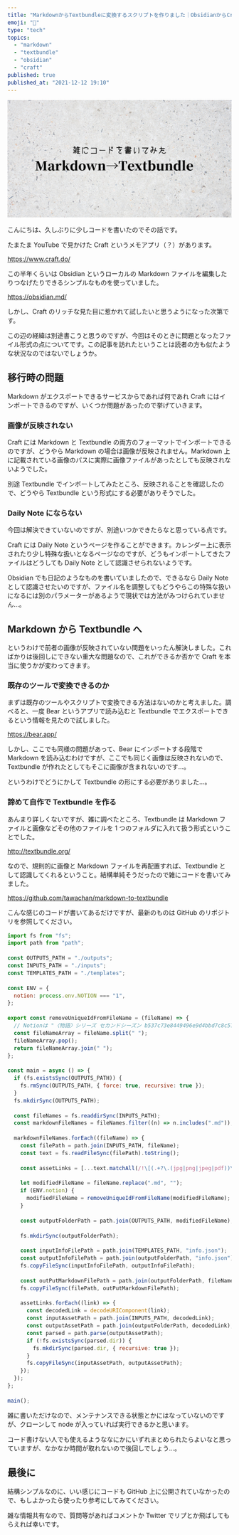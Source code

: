 ```yaml
---
title: "MarkdownからTextbundleに変換するスクリプトを作りました｜ObsidianからCraftへ移行"
emoji: "📝"
type: "tech"
topics:
  - "markdown"
  - "textbundle"
  - "obsidian"
  - "craft"
published: true
published_at: "2021-12-12 19:10"
---
```


![](/images/markdown-textbundle-hero.png)

こんにちは、久しぶりに少しコードを書いたのでその話です。

たまたま YouTube で見かけた Craft というメモアプリ（？）があります。

https://www.craft.do/

この半年くらいは Obsidian というローカルの Markdown ファイルを編集したりつなげたりできるシンプルなものを使っていました。

https://obsidian.md/

しかし、Craft のリッチな見た目に惹かれて試したいと思うようになった次第です。

この辺の経緯は別途書こうと思うのですが、今回はそのときに問題となったファイル形式の点についてです。この記事を訪れたということは読者の方も似たような状況なのではないでしょうか。

## 移行時の問題

Markdown がエクスポートできるサービスからであれば何であれ Craft にはインポートできるのですが、いくつか問題があったので挙げていきます。

### 画像が反映されない

Craft には Markdown と Textbundle の両方のフォーマットでインポートできるのですが、どうやら Markdown の場合は画像が反映されません。Markdown 上に記載されている画像のパスに実際に画像ファイルがあったとしても反映されないようでした。

別途 Textbundle でインポートしてみたところ、反映されることを確認したので、どうやら Textbundle という形式にする必要がありそうでした。

### Daily Note にならない

今回は解決できていないのですが、別途いつかできたらなと思っている点です。

Craft には Daily Note というページを作ることができます。カレンダー上に表示されたり少し特殊な扱いとなるページなのですが、どうもインポートしてきたファイルはどうしても Daily Note として認識させられないようです。

Obsidian でも日記のようなものを書いていましたので、できるなら Daily Note として認識させたいのですが、ファイル名を調整してもどうやらこの特殊な扱いになるには別のパラメーターがあるようで現状では方法がみつけられていません...。

## Markdown から Textbundle へ

というわけで前者の画像が反映されていない問題をいったん解決しました。こればかりは後回しにできない重大な問題なので、これができるか否かで Craft を本当に使うかが変わってきます。

### 既存のツールで変換できるのか

まずは既存のツールやスクリプトで変換できる方法はないのかと考えました。調べると、一度 Bear というアプリで読み込むと Textbundle でエクスポートできるという情報を見たので試しました。

https://bear.app/

しかし、ここでも同様の問題があって、Bear にインポートする段階で Markdown を読み込むわけですが、ここでも同じく画像は反映されないので、Textbundle が作れたとしてもそこに画像が含まれないのです...。

というわけでどうにかして Textbundle の形にする必要がありました...。

### 諦めて自作で Textbundle を作る

あんまり詳しくないですが、雑に調べたところ、Textbundle は Markdown ファイルと画像などその他のファイルを 1 つのフォルダに入れて扱う形式ということでした。

http://textbundle.org/

なので、規則的に画像と Markdown ファイルを再配置すれば、Textbundle として認識してくれるということ。結構単純そうだったので雑にコードを書いてみました。

https://github.com/tawachan/markdown-to-textbundle

こんな感じのコードが書いてあるだけですが、最新のものは GitHub のリポジトリを参照してください。

```javascript
import fs from "fs";
import path from "path";

const OUTPUTS_PATH = "./outputs";
const INPUTS_PATH = "./inputs";
const TEMPLATES_PATH = "./templates";

const ENV = {
  notion: process.env.NOTION === "1",
};

export const removeUniqueIdFromFileName = (fileName) => {
  // Notionは "〈物語〉シリーズ セカンドシーズン b537c73e8449496e9d4bbd7c8c570922" のように最後にIDが付いた名称になるのでこれを取り除く
  const fileNameArray = fileName.split(" ");
  fileNameArray.pop();
  return fileNameArray.join(" ");
};

const main = async () => {
  if (fs.existsSync(OUTPUTS_PATH)) {
    fs.rmSync(OUTPUTS_PATH, { force: true, recursive: true });
  }
  fs.mkdirSync(OUTPUTS_PATH);

  const fileNames = fs.readdirSync(INPUTS_PATH);
  const markdownFileNames = fileNames.filter((n) => n.includes(".md"));

  markdownFileNames.forEach((fileName) => {
    const filePath = path.join(INPUTS_PATH, fileName);
    const text = fs.readFileSync(filePath).toString();

    const assetLinks = [...text.matchAll(/!\[(.+?\.(jpg|png|jpeg|pdf))\]\(.+?\.(png|jpeg|jpg|pdf)\)/g)].map((r) => r[1]);

    let modifiedFileName = fileName.replace(".md", "");
    if (ENV.notion) {
      modifiedFileName = removeUniqueIdFromFileName(modifiedFileName);
    }

    const outputFolderPath = path.join(OUTPUTS_PATH, modifiedFileName);

    fs.mkdirSync(outputFolderPath);

    const inputInfoFilePath = path.join(TEMPLATES_PATH, "info.json");
    const outputInfoFilePath = path.join(outputFolderPath, "info.json");
    fs.copyFileSync(inputInfoFilePath, outputInfoFilePath);

    const outPutMarkdownFilePath = path.join(outputFolderPath, fileName);
    fs.copyFileSync(filePath, outPutMarkdownFilePath);

    assetLinks.forEach((link) => {
      const decodedLink = decodeURIComponent(link);
      const inputAssetPath = path.join(INPUTS_PATH, decodedLink);
      const outputAssetPath = path.join(outputFolderPath, decodedLink);
      const parsed = path.parse(outputAssetPath);
      if (!fs.existsSync(parsed.dir)) {
        fs.mkdirSync(parsed.dir, { recursive: true });
      }
      fs.copyFileSync(inputAssetPath, outputAssetPath);
    });
  });
};

main();
```

雑に書いただけなので、メンテナンスできる状態とかにはなっていないのですが、クローンして node が入っていれば実行できるかと思います。

コード書けない人でも使えるようななにかにいずれまとめられたらよいなと思っていますが、なかなか時間が取れないので後回しでしょう...。

## 最後に

結構シンプルなのに、いい感じにコードも GitHub 上に公開されていなかったので、もしよかったら使ったり参考にしてみてください。

雑な情報共有なので、質問等があればコメントか Twitter でリプとか飛ばしてもらえれば幸いです。
